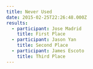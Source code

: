 ```yaml
---
title: Never Used
date: 2015-02-25T22:26:48.000Z
results:
  - participant: Jose Madrid
    title: First Place
  - participant: Jason Yan
    title: Second Place
  - participant: James Escoto
    title: Third Place
---
```


